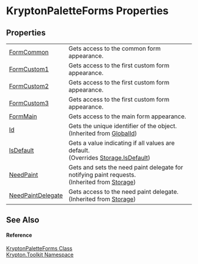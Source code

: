 # KryptonPaletteForms Properties




## Properties
<table>
<tr>
<td><a href="5ab79941-7112-075c-17b5-b8e95dcbd7fb.md">FormCommon</a></td>
<td>Gets access to the common form appearance.</td></tr>
<tr>
<td><a href="619fb05b-a6fb-b3b5-4870-2b10ff72aede.md">FormCustom1</a></td>
<td>Gets access to the first custom form appearance.</td></tr>
<tr>
<td><a href="39eda438-4723-2163-5143-6dc6af1fe621.md">FormCustom2</a></td>
<td>Gets access to the first custom form appearance.</td></tr>
<tr>
<td><a href="6324dd3a-8564-3c27-0fa5-c1d8f038175c.md">FormCustom3</a></td>
<td>Gets access to the first custom form appearance.</td></tr>
<tr>
<td><a href="2d96e27b-61db-df84-378d-63372db4004f.md">FormMain</a></td>
<td>Gets access to the main form appearance.</td></tr>
<tr>
<td><a href="71a6846f-bfb6-fb58-b361-6b43ae0583a8.md">Id</a></td>
<td>Gets the unique identifier of the object.<br />(Inherited from <a href="9ef2ca3a-e03e-8927-105a-2f9a6fbdf849.md">GlobalId</a>)</td></tr>
<tr>
<td><a href="f299d1a4-37ae-f659-9477-2e25cbf496c4.md">IsDefault</a></td>
<td>Gets a value indicating if all values are default.<br />(Overrides <a href="bbc0e831-9474-3bce-65dc-0625d793d8c1.md">Storage.IsDefault</a>)</td></tr>
<tr>
<td><a href="097a0f47-e60c-4bf7-802c-8391c6d8feff.md">NeedPaint</a></td>
<td>Gets and sets the need paint delegate for notifying paint requests.<br />(Inherited from <a href="8406cf55-79a3-e579-4094-be084e489431.md">Storage</a>)</td></tr>
<tr>
<td><a href="879ca7f2-32c5-8581-44f2-c7aee6491db2.md">NeedPaintDelegate</a></td>
<td>Gets access to the need paint delegate.<br />(Inherited from <a href="8406cf55-79a3-e579-4094-be084e489431.md">Storage</a>)</td></tr>
</table>

## See Also


#### Reference
<a href="bb797134-6f9e-7e2e-6109-251a4cdec964.md">KryptonPaletteForms Class</a>  
<a href="79d2eac2-21f4-54ff-7552-b20c33c30600.md">Krypton.Toolkit Namespace</a>  
